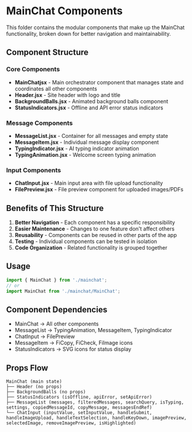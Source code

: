 # MainChat Components

This folder contains the modular components that make up the MainChat functionality, broken down for better navigation and maintainability.

## Component Structure

### Core Components

- **MainChatjsx** - Main orchestrator component that manages state and coordinates all other components
- **Header.jsx** - Site header with logo and title
- **BackgroundBalls.jsx** - Animated background balls component
- **StatusIndicators.jsx** - Offline and API error status indicators

### Message Components

- **MessageList.jsx** - Container for all messages and empty state
- **MessageItem.jsx** - Individual message display component
- **TypingIndicator.jsx** - AI typing indicator animation
- **TypingAnimation.jsx** - Welcome screen typing animation

### Input Components

- **ChatInput.jsx** - Main input area with file upload functionality
- **FilePreview.jsx** - File preview component for uploaded images/PDFs

## Benefits of This Structure

1. **Better Navigation** - Each component has a specific responsibility
2. **Easier Maintenance** - Changes to one feature don't affect others
3. **Reusability** - Components can be reused in other parts of the app
4. **Testing** - Individual components can be tested in isolation
5. **Code Organization** - Related functionality is grouped together

## Usage

```jsx
import { MainChat } from './mainchat';
// or
import MainChat from './mainchat/MainChat';
```

## Component Dependencies

- MainChat → All other components
- MessageList → TypingAnimation, MessageItem, TypingIndicator
- ChatInput → FilePreview
- MessageItem → FiCopy, FiCheck, FiImage icons
- StatusIndicators → SVG icons for status display

## Props Flow

```
MainChat (main state)
├── Header (no props)
├── BackgroundBalls (no props)
├── StatusIndicators (isOffline, apiError, setApiError)
├── MessageList (messages, filteredMessages, searchQuery, isTyping, settings, copiedMessageId, copyMessage, messagesEndRef)
└── ChatInput (inputValue, setInputValue, handleSubmit, handleImageUpload, handleTextSelection, handleKeyDown, imagePreview, selectedImage, removeImagePreview, isHighlighted)
```
